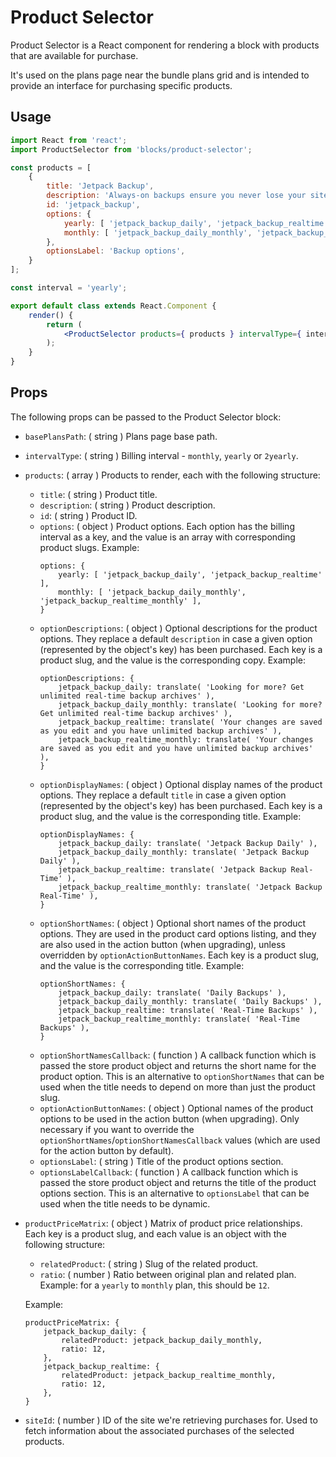 Product Selector
=======

Product Selector is a React component for rendering a block with products that are available for purchase.

It's used on the plans page near the bundle plans grid and is intended to provide an interface for purchasing specific products.

## Usage

```jsx
import React from 'react';
import ProductSelector from 'blocks/product-selector';

const products = [
	{
		title: 'Jetpack Backup',
		description: 'Always-on backups ensure you never lose your site. Your changes are saved as you edit and you have unlimited backup archives',
		id: 'jetpack_backup',
		options: {
			yearly: [ 'jetpack_backup_daily', 'jetpack_backup_realtime' ],
			monthly: [ 'jetpack_backup_daily_monthly', 'jetpack_backup_realtime_monthly' ],
		},
		optionsLabel: 'Backup options',
	}
];

const interval = 'yearly';

export default class extends React.Component {
	render() {
		return (
			<ProductSelector products={ products } intervalType={ interval } />
		);
	}
}
```

## Props

The following props can be passed to the Product Selector block:

* `basePlansPath`: ( string ) Plans page base path.
* `intervalType`: ( string ) Billing interval - `monthly`, `yearly` or `2yearly`.
* `products`: ( array ) Products to render, each with the following structure:
	* `title`: ( string ) Product title.
	* `description`: ( string ) Product description.
	* `id`: ( string ) Product ID.
	* `options`: ( object ) Product options. Each option has the billing interval as a key, and the value is an array with corresponding product slugs. Example:
		```
		options: {
			yearly: [ 'jetpack_backup_daily', 'jetpack_backup_realtime' ],
			monthly: [ 'jetpack_backup_daily_monthly', 'jetpack_backup_realtime_monthly' ],
		}
		```
	* `optionDescriptions`: ( object ) Optional descriptions for the product options.
	They replace a default `description` in case a given option (represented by the object's key) has been purchased.
	Each key is a product slug, and the value is the corresponding copy. Example:
		```
		optionDescriptions: {
			jetpack_backup_daily: translate( 'Looking for more? Get unlimited real-time backup archives' ),
			jetpack_backup_daily_monthly: translate( 'Looking for more? Get unlimited real-time backup archives' ),
			jetpack_backup_realtime: translate( 'Your changes are saved as you edit and you have unlimited backup archives' ),
			jetpack_backup_realtime_monthly: translate( 'Your changes are saved as you edit and you have unlimited backup archives' ),
		}
		```
	* `optionDisplayNames`: ( object ) Optional display names of the product options.
	They replace a default `title` in case a given option (represented by the object's key) has been purchased.
	Each key is a product slug, and the value is the corresponding title. Example:
		```
		optionDisplayNames: {
			jetpack_backup_daily: translate( 'Jetpack Backup Daily' ),
			jetpack_backup_daily_monthly: translate( 'Jetpack Backup Daily' ),
			jetpack_backup_realtime: translate( 'Jetpack Backup Real-Time' ),
			jetpack_backup_realtime_monthly: translate( 'Jetpack Backup Real-Time' ),
		}
		```
	* `optionShortNames`: ( object ) Optional short names of the product options.
	They are used in the product card options listing, and they are also used in
	the action button (when upgrading), unless overridden by `optionActionButtonNames`.
	Each key is a product slug, and the value is the corresponding title. Example:
		```
		optionShortNames: {
			jetpack_backup_daily: translate( 'Daily Backups' ),
			jetpack_backup_daily_monthly: translate( 'Daily Backups' ),
			jetpack_backup_realtime: translate( 'Real-Time Backups' ),
			jetpack_backup_realtime_monthly: translate( 'Real-Time Backups' ),
		}
		```
	* `optionShortNamesCallback`: ( function ) A callback function which is
	passed the store product object and returns the short name for the product
	option. This is an alternative to `optionShortNames` that can be used when
	the title needs to depend on more than just the product slug.
	* `optionActionButtonNames`: ( object ) Optional names of the product options
	to be used in the action button (when upgrading). Only necessary if you want
	to override the `optionShortNames`/`optionShortNamesCallback` values (which
	are used for the action button by default).
	* `optionsLabel`: ( string ) Title of the product options section.
	* `optionsLabelCallback`: ( function ) A callback function which is passed
	the store product object and returns the title of the product options
	section. This is an alternative to `optionsLabel` that can be used when the
	title needs to be dynamic.
* `productPriceMatrix`: ( object ) Matrix of product price relationships. Each key is a product slug, and each value is an object with the following structure:
	* `relatedProduct`: ( string ) Slug of the related product.
	* `ratio`: ( number ) Ratio between original plan and related plan. Example: for a `yearly` to `monthly` plan, this should be `12`.

	Example:
	```
	productPriceMatrix: {
		jetpack_backup_daily: {
			relatedProduct: jetpack_backup_daily_monthly,
			ratio: 12,
		},
		jetpack_backup_realtime: {
			relatedProduct: jetpack_backup_realtime_monthly,
			ratio: 12,
		},
	}
	```
* `siteId`: ( number ) ID of the site we're retrieving purchases for. Used to fetch information about the associated purchases of the selected products.

